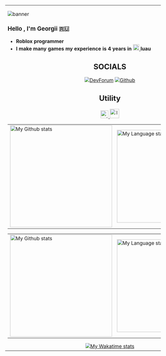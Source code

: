 <table cellspacing="0" cellpadding="0">
    <tr>
      <td style="border: 0;">

![banner](https://github.com/user-attachments/assets/4b771943-cf83-4500-8ef7-512b4c8fe2b0)


 ### Hello , I'm Georgii 🇷🇺
- **Roblox programmer**
- **I make many games my experience is 4 years in <a href="https://luau.org/">
   <img height="20" alt="luau" src="https://media.discordapp.net/attachments/1287500318183264467/1287500360230895688/luau_icon.png?ex=66f1c5a6&is=66f07426&hm=ca0e0321543413306f28fa694f7947ef560beb793988858da3451e25a6faf799&=&format=webp&quality=lossless">
 <a>luau** 
           
 <div align="center">

## SOCIALS

  [![DevForum](https://img.shields.io/badge/Dev%20Forum-black?style=for-the-badge&logo=robloxstudio&logoColor=f5f5f5&logoSize=25&color=black
)](https://devforum.roblox.com/u/zoiop)
  [![Github](https://img.shields.io/github/followers/zoi1op?style=for-the-badge&logo=github&labelColor=black&color=black
)](https://github.com/zoi1op)

<div>

<div align="center">

## Utility

 <a href="https://rojo.space">
   <img height="25" alt="rojo" src="https://rojo.space/img/logo.png">
 <a>

<a href="https://github.com/JohnnyMorganz/luau-lsp">
   <img height="30" alt="luau-lsp" src="https://upload.wikimedia.org/wikipedia/commons/thumb/8/8f/Luau_Logo_%28Programming_Language%29.svg/2048px-Luau_Logo_%28Programming_Language%29.svg.png">
 <a>

</div>

<!-- GRS (Light Mode) -->
<a href="https://github.com/zoi1op#gh-light-mode-only">
  <table cellspacing="0" cellpadding="0">
    <tr>
      <td style="border: 0;">
          <img
            src="https://github-readme-stats-steel-omega.vercel.app/api?username=zoi1op&show_icons=true&include_all_commits=true&hide_border=true&number_format=long&rank_icon=percentile&show=reviews,discussions_started,discussions_answered,prs_merged,prs_merged_percentage#gh-light-mode-only"
            alt="My Github stats"
            height="330"
          />
      </td>
      <td style="border: 0;">
          <img
            src="https://github-readme-stats-steel-omega.vercel.app/api/top-langs/?username=zoi1op&layout=pie&hide_border=true&langs_count=10&size_weight=0.5&count_weight=0.5#gh-light-mode-only"
            alt="My Language stats"
            width="300"
          />
      </td>
    </tr>
  </table>
</a>

<!-- GRS (Dark Mode) -->
<a href="https://github.com/zoi1op#gh-dark-mode-only">
  <table cellspacing="0" cellpadding="0">
    <tr>
      <td style="border: 0;">
        <img
          src="https://github-readme-stats-steel-omega.vercel.app/api?username=zoi1op&show_icons=true&include_all_commits=true&icon_color=4c4c4c&title_color=4c4c4c&text_color=4c4c4c&bg_color=191919&hide_border=true&number_format=long&rank_icon=percentile&show=reviews,discussions_started,discussions_answered,prs_merged,prs_merged_percentage#gh-dark-mode-only"
          alt="My Github stats"
          height="330"
        />
      </td>
      <td style="border: 0;">
        <img
          src="https://github-readme-stats-steel-omega.vercel.app/api/top-langs/?username=zoi1op&layout=pie&icon_color=4c4c4c&title_color=4c4c4c&text_color=4c4c4c&bg_color=191919&hide_border=true&langs_count=10&size_weight=0.5&count_weight=0.5#gh-dark-mode-only"
          alt="My Language stats"
          width="300"
        />
      </td>
    </tr>
  </table>
</a>

<div align="center">
  <a href="https://github.com/zoi1op#gh-dark-mode-only">
    <img
        src="https://github-readme-stats-steel-omega.vercel.app/api/wakatime?username=zoiop&layout=compact&icon_color=4c4c4c&title_color=4c4c4c&text_color=4c4c4c&bg_color=191919&hide_border=true&custom_title=WakaTime%20Stats%20%28Since%20Feb%2024%202024%29"
        alt="My Wakatime stats"
      />
  </a>
</div>
